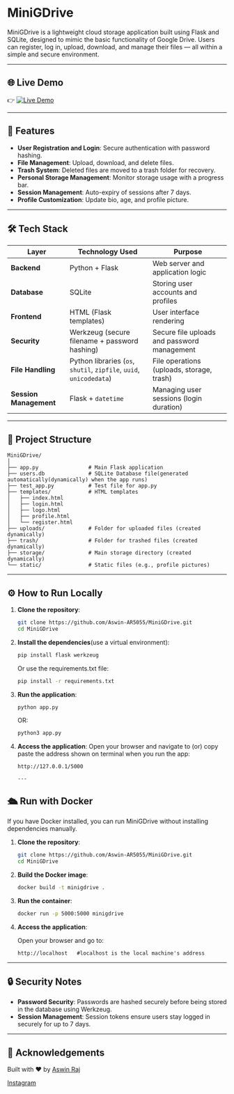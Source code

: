 
# MiniGDrive

MiniGDrive is a lightweight cloud storage application built using Flask and SQLite, designed to mimic the basic functionality of Google Drive. Users can register, log in, upload, download, and manage their files — all within a simple and secure environment.

---

## 🌐 Live Demo

👉 [![Live Demo](https://img.shields.io/badge/Live%20Demo-Click%20Here-blue)](http://15.206.149.193:5000/)


---

## 🚀 Features

- **User Registration and Login**: Secure authentication with password hashing.  
- **File Management**: Upload, download, and delete files.  
- **Trash System**: Deleted files are moved to a trash folder for recovery.  
- **Personal Storage Management**: Monitor storage usage with a progress bar.  
- **Session Management**: Auto-expiry of sessions after 7 days.  
- **Profile Customization**: Update bio, age, and profile picture.

---

## 🛠️ Tech Stack

| Layer               | Technology Used                     | Purpose                                      |
|---------------------|-------------------------------------|----------------------------------------------|
| **Backend**         | Python + Flask                     | Web server and application logic             |
| **Database**        | SQLite                             | Storing user accounts and profiles           |
| **Frontend**        | HTML (Flask templates)             | User interface rendering                     |
| **Security**        | Werkzeug (secure filename + password hashing) | Secure file uploads and password management |
| **File Handling**   | Python libraries (`os`, `shutil`, `zipfile`, `uuid`, `unicodedata`) | File operations (uploads, storage, trash)   |
| **Session Management** | Flask + `datetime`               | Managing user sessions (login duration)      |

---

## 📂 Project Structure

```plaintext
MiniGDrive/
│
├── app.py                # Main Flask application
├── users.db              # SQLite Database file(generated automatically(dynamically) when the app runs)
├── test_app.py           # Test file for app.py
├── templates/            # HTML templates
│   ├── index.html
│   ├── login.html
│   ├── logo.html
│   ├── profile.html
│   └── register.html
├── uploads/              # Folder for uploaded files (created dynamically)
├── trash/                # Folder for trashed files (created dynamically)
├── storage/              # Main storage directory (created dynamically)
└── static/               # Static files (e.g., profile pictures)
```

---

## ⚙️ How to Run Locally

1. **Clone the repository**:
   ```bash
   git clone https://github.com/Aswin-AR5055/MiniGDrive.git
   cd MiniGDrive
   ```

2. **Install the dependencies**(use a virtual environment):
   ```bash
   pip install flask werkzeug
   ```
   Or use the requirements.txt file:
   ```bash
   pip install -r requirements.txt
   ```

3. **Run the application**:
   ```bash
   python app.py
   ```
   OR:
   
    ```bash
   python3 app.py
   ```
   
5. **Access the application**:
   Open your browser and navigate to (or) copy paste the address shown on terminal when you run the app:
   ```
   http://127.0.0.1/5000 

   ---

## 🛳️ Run with Docker

If you have Docker installed, you can run MiniGDrive without installing dependencies manually.

1. **Clone the repository**:
   ```bash
   git clone https://github.com/Aswin-AR5055/MiniGDrive.git
   cd MiniGDrive
   ```

2. **Build the Docker image**:
   ```bash
   docker build -t minigdrive .
   ```

3. **Run the container**:
   ```bash
   docker run -p 5000:5000 minigdrive
   ``````


4. **Access the application**:
   
   Open your browser and go to:
   ```
   http://localhost   #localhost is the local machine's address
   ```

---

## 🔒 Security Notes

- **Password Security**: Passwords are hashed securely before being stored in the database using Werkzeug.  
- **Session Management**: Session tokens ensure users stay logged in securely for up to 7 days.

---

## 🙏 Acknowledgements

Built with ❤️ by [Aswin Raj](https://github.com/Aswin-AR5055)


[Instagram](https://www.instagram.com/ar_aswinraj)





